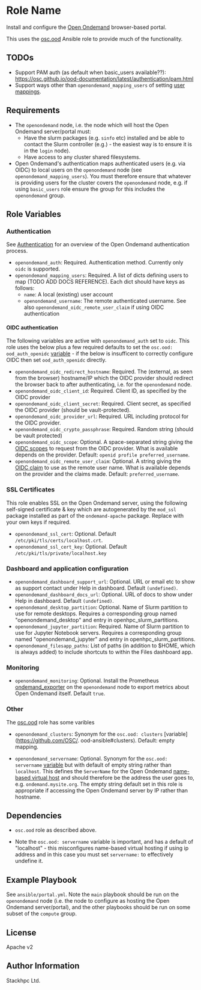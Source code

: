 # Role Name

Install and configure the [Open Ondemand](https://osc.github.io/ood-documentation/latest/) browser-based portal.

This uses the [osc.ood](https://github.com/OSC/ood-ansible) Ansible role to provide much of the functionality.

## TODOs
- Support PAM auth (as default when basic_users available??): https://osc.github.io/ood-documentation/latest/authentication/pam.html
- Support ways other than `openondemand_mapping_users` of setting [user mappings](https://osc.github.io/ood-documentation/latest/authentication/overview/map-user.html).

## Requirements

- The `openondemand` node, i.e. the node which will host the Open Ondemand server/portal must:
  - Have the slurm packages (e.g. `sinfo` etc) installed and be able to contact the Slurm controller (e.g.) - the easiest way is to ensure it is in the `login` node).
  - Have access to any cluster shared filesystems.
- Open Ondemand's authentication maps authenticated users (e.g. via OIDC) to local users on the `openondemand` node (see `openondemand_mapping_users`). You must therefore ensure that whatever is providing users for the cluster covers the `openondemand` node, e.g. if using `basic_users` role ensure the group for this includes the `openondemand` group.

## Role Variables

### Authentication
See [Authentication](https://osc.github.io/ood-documentation/latest/authentication/overview.html) for an overview of the Open Ondemand authentication process.

- `openondemand_auth`: Required. Authentication method. Currently only `oidc` is supported.
- `openondemand_mapping_users`: Required. A list of dicts defining users to map (TODO ADD DOCS REFERENCE). Each dict should have keys as follows:
  - `name`: A local (existing) user account
  - `openondemand_username`: The remote authenticated username. See also `openondemand_oidc_remote_user_claim` if using OIDC authentication

#### OIDC authentication
The following variables are active with `openondemand_auth` set to `oidc`. This role uses the below plus a few required defaults to set the `osc.ood: ood_auth_openidc` [variable](https://github.com/OSC/ood-ansible#open-id-connect) - if the below is insufficent to correctly configure OIDC then set `ood_auth_openidc` directly.
- `openondemand_oidc_redirect_hostname`: Required. The (external, as seen from the browser) hostname/IP which the OIDC provider should redirect the browser back to after authenticating, i.e. for the `openondemand` node.
- `openondemand_oidc_client_id`: Required. Client ID, as specified by the OIDC provider
- `openondemand_oidc_client_secret`: Required. Client secret, as specified the OIDC provider (should be vault-protected).
- `openondemand_oidc_provider_url`: Required. URL including protocol for the OIDC provider.
- `openondemand_oidc_crypto_passphrase`: Required. Random string (should be vault protected)
- `openondemand_oidc_scope`: Optional. A space-separated string giving the [OIDC scopes](https://auth0.com/docs/configure/apis/scopes/openid-connect-scopes) to request from the OIDC provider. What is available depends on the provider. Default: `openid profile preferred_username`.
- `openondemand_oidc_remote_user_claim`: Optional. A string giving the [OIDC claim](https://auth0.com/docs/configure/apis/scopes/openid-connect-scopes#standard-claims) to use as the remote user name. What is available depends on the provider and the claims made. Default: `preferred_username`.

### SSL Certificates
This role enables SSL on the Open Ondemand server, using the following self-signed certificate & key which are autogenerated by the `mod_ssl` package installed as part of the `ondemand-apache` package. Replace with your own keys if required.
- `openondemand_ssl_cert`: Optional. Default `/etc/pki/tls/certs/localhost.crt`.
- `openondemand_ssl_cert_key`: Optional. Default `/etc/pki/tls/private/localhost.key`

### Dashboard and application configuration
- `openondemand_dashboard_support_url`: Optional. URL or email etc to show as support contact under Help in dashboard. Default `(undefined)`.
- `openondemand_dashboard_docs_url`: Optional. URL of docs to show under Help in dashboard. Default `(undefined)`.
- `openondemand_desktop_partition`: Optional. Name of Slurm partition to use for remote desktops. Requires a corresponding group named "openondemand_desktop" and entry in openhpc_slurm_partitions.
- `openondemand_jupyter_partition`: Required. Name of Slurm partition to use for Jupyter Notebook servers. Requires a corresponding group named "openondemand_jupyter" and entry in openhpc_slurm_partitions.
- `openondemand_filesapp_paths`: List of paths (in addition to $HOME, which is always added) to include shortcuts to within the Files dashboard app.

### Monitoring
- `openondemand_monitoring`: Optional. Install the Prometheus [ondemand_exporter](https://github.com/OSC/ondemand_exporter) on the `openondemand` node to export metrics about Open Ondemand itself. Default `true`.

### Other
The [osc.ood](https://github.com/OSC/ood-ansible) role has some varibles 

- `openondemand_clusters`: Synonym for the `osc.ood: clusters` [variable](https://github.com/OSC/. ood-ansible#clusters). Default: empty mapping.

- `openondemand_servername`: Optional. Synonym for the `osc.ood: servername` [variable](servername) but with default of empty string rather than `localhost`. This defines the `ServerName` for the Open Ondemand [name-based virtual host](https://httpd.apache.org/docs/current/mod/core.html#servername) and should therefore be the address the user goes to, e.g. `ondemand.mysite.org`. The empty string default set in this role is appropriate if accessing the Open Ondemand server by IP rather than hostname.

Dependencies
------------

- `osc.ood` role as described above.

- Note the `osc.ood: servername` variable is important, and has a default of "localhost" - this misconfigures name-based virtual hosting if using ip address and in this case you must set `servername:` to effectively undefine it.

Example Playbook
----------------

See `ansible/portal.yml`. Note the `main` playbook should be run on the `openondemand` node (i.e. the node to configure as hosting the Open Ondemand server/portal), and the other playbooks should be run on some subset of the `compute` group.

License
-------

Apache v2

Author Information
------------------

Stackhpc Ltd.
